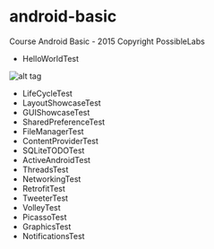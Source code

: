 # android-basic

Course Android Basic - 2015 Copyright PossibleLabs

* HelloWorldTest

![alt tag](https://raw.githubusercontent.com/tiveor/android-basic/master/screens/helloworldtest.png)

* LifeCycleTest
* LayoutShowcaseTest
* GUIShowcaseTest
* SharedPreferenceTest
* FileManagerTest
* ContentProviderTest
* SQLiteTODOTest
* ActiveAndroidTest
* ThreadsTest
* NetworkingTest
* RetrofitTest
* TweeterTest
* VolleyTest
* PicassoTest
* GraphicsTest
* NotificationsTest
